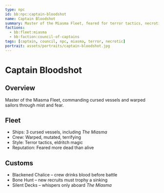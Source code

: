 ```yaml
---
type: npc
id: bb:npc:captain-bloodshot
name: Captain Bloodshot
summary: Master of the Miasma Fleet, feared for terror tactics, necrotic rituals, and crews twisted by the mist.
factions:
  - bb:fleet:miasma
  - bb:faction:council-of-captains
tags: [captain, council, npc, miasma, terror, necrotic]
portrait: assets/portraits/captain-bloodshot.jpg
---
```

# Captain Bloodshot

## Overview
Master of the Miasma Fleet, commanding cursed vessels and warped sailors through mist and fear.

## Fleet
- Ships: 3 cursed vessels, including *The Miasma*  
- Crew: Warped, mutated, terrifying  
- Style: Terror tactics, eldritch magic  
- Reputation: Feared more dead than alive  

## Customs
- Blackened Chalice – crew drinks blood before battle  
- Bone Hunt – new recruits must trophy a sinking  
- Silent Decks – whispers only aboard *The Miasma*
